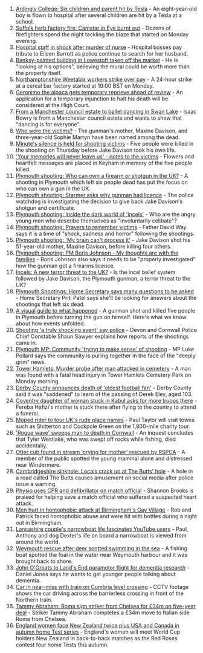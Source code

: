 1. [Ardingly College: Six children and parent hit by Tesla](https://www.bbc.co.uk/news/uk-england-sussex-58234999) - An eight-year-old boy is flown to hospital after several children are hit by a Tesla at a school.
2. [Suffolk herb factory fire: Camstar in Eye burnt out](https://www.bbc.co.uk/news/uk-england-suffolk-58240704) - Dozens of firefighters spend the night tackling the blaze that started on Monday evening.
3. [Hospital staff in shock after murder of nurse](https://www.bbc.co.uk/news/uk-england-leeds-58243279) - Hospital bosses pay tribute to Eileen Barrott as police continue to search for her husband.
4. [Banksy-painted building in Lowestoft taken off the market](https://www.bbc.co.uk/news/uk-england-suffolk-58231399) - He is "looking at his options", believing the mural could be worth more than the property itself.
5. [Northamptonshire Weetabix workers strike over pay](https://www.bbc.co.uk/news/uk-england-northamptonshire-58242524) - A 24-hour strike at a cereal bar factory started at 19:00 BST on Monday.
6. [Geronimo the alpaca gets temporary reprieve ahead of review](https://www.bbc.co.uk/news/uk-england-gloucestershire-58241387) - An application for a temporary injunction to halt his death will be considered at the High Court.
7. [From a Manchester council estate to ballet dancing in Swan Lake](https://www.bbc.co.uk/news/uk-england-manchester-58206917) - Isaac Bowry is from a Manchester council estate and wants to show that "dancing is for everyone".
8. [Who were the victims?](https://www.bbc.co.uk/news/uk-58202760) - The gunman's mother, Maxine Davison, and three-year-old Sophie Martyn have been named among the dead.
9. [Minute's silence is held for shooting victims](https://www.bbc.co.uk/news/uk-england-devon-58228401) - Five people were killed in the shooting on Thursday before Jake Davison took his own life.
10. ['Your memories will never leave us' - notes to the victims](https://www.bbc.co.uk/news/uk-england-devon-58229935) - Flowers and heartfelt messages are placed in Keyham in memory of the five people killed.
11. [Plymouth shooting: Who can own a firearm or shotgun in the UK?](https://www.bbc.co.uk/news/uk-58198857) - A shooting in Plymouth which left six people dead has put the focus on who can own a gun in the UK.
12. [Plymouth shooting: Starmer asks why gunman had licence](https://www.bbc.co.uk/news/uk-england-devon-58209726) - The police watchdog is investigating the decision to give back Jake Davison's shotgun and certificate.
13. [Plymouth shooting: Inside the dark world of 'incels'](https://www.bbc.co.uk/news/blogs-trending-44053828) - Who are the angry young men who describe themselves as "involuntarily celibate"?
14. [Plymouth shooting: Prayers to remember victims](https://www.bbc.co.uk/news/uk-58219415) - Father David Way says it is a time of "shock, sadness and horror" following the shootings.
15. [Plymouth shooting: 'My brain can't process it'](https://www.bbc.co.uk/news/uk-58216615) - Jake Davison shot his 51-year-old mother, Maxine Davison, before killing four others.
16. [Plymouth shooting: PM Boris Johnson - My thoughts are with the families](https://www.bbc.co.uk/news/uk-58207986) - Boris Johnson also says it needs to be "properly investigated" how the gunman got a firearms licence.
17. [Incels: A new terror threat to the UK?](https://www.bbc.co.uk/news/uk-58207064) - Is the incel belief system followed by Jake Davison, the Plymouth gunman, a terror threat to the UK?
18. [Plymouth Shootings: Home Secretary says many questions to be asked](https://www.bbc.co.uk/news/uk-58200691) - Home Secretary Priti Patel says she'll be looking for answers about the shootings that left six dead.
19. [A visual guide to what happened](https://www.bbc.co.uk/news/uk-england-devon-58200336) - A gunman shot and killed five people in Plymouth before turning the gun on himself. Here's what we know about how events unfolded.
20. [Shooting 'a truly shocking event' say police](https://www.bbc.co.uk/news/uk-58198081) - Devon and Cornwall Police Chief Constable Shaun Sawyer explains how reports of the shootings came in.
21. [Plymouth MP: Community 'trying to make sense' of shooting](https://www.bbc.co.uk/news/uk-58198078) - MP Luke Pollard says the community is pulling together in the face of the "deeply grim" news.
22. [Tower Hamlets: Murder probe after man attacked in cemetery](https://www.bbc.co.uk/news/uk-england-london-58241313) - A man was found with a fatal head injury in Tower Hamlets Cemetery Park on Monday morning.
23. [Derby County announces death of 'oldest football fan'](https://www.bbc.co.uk/news/uk-england-derbyshire-58240946) - Derby County said it was "saddened" to learn of the passing of Derek Eley, aged 103.
24. [Coventry daughter of woman stuck in Kabul asks for more troops there](https://www.bbc.co.uk/news/uk-england-coventry-warwickshire-58242598) - Fereba Hafizi's mother is stuck there after flying to the country to attend a funeral.
25. [Moped rider to tour UK's rude place names](https://www.bbc.co.uk/news/uk-england-58229967) - Paul Taylor will visit towns such as Shitterton and Cockpole Green on the 1,800-mile charity tour.
26. ['Rogue wave' sweeps man to death in Cornwall](https://www.bbc.co.uk/news/uk-england-cornwall-58232665) - An inquest concludes that Tyler Westlake, who was swept off rocks while fishing, died accidentally.
27. [Otter cub found in stream 'crying for mother' rescued by RSPCA](https://www.bbc.co.uk/news/uk-england-cumbria-58236045) - A member of the public spotted the young mammal alone and distressed near Windermere.
28. [Cambridgeshire sinkhole: Locals crack up at The Butts' hole](https://www.bbc.co.uk/news/uk-england-cambridgeshire-58172334) - A hole in a road called The Butts causes amusement on social media after police issue a warning.
29. [Physio uses CPR and defibrillator on match official](https://www.bbc.co.uk/news/uk-england-south-yorkshire-58228519) - Shannon Brooks is praised for helping save a match official who suffered a suspected heart attack.
30. [Men hurt in homophobic attack at Birmingham's Gay Village](https://www.bbc.co.uk/news/uk-england-birmingham-58237076) - Rob and Patrick faced homophobic abuse and were hit with bottles during a night out in Birmingham.
31. [Lancashire couple's narrowboat life fascinates YouTube users](https://www.bbc.co.uk/news/uk-england-lancashire-58171880) - Paul, Anthony and dog Dexter's life on board a narrowboat is viewed from around the world.
32. [Weymouth rescue after deer spotted swimming in the sea](https://www.bbc.co.uk/news/uk-england-dorset-58232477) - A fishing boat spotted the foal in the water near Weymouth harbour and it was brought back to shore.
33. [John O'Groats to Land's End paramotor flight for dementia research](https://www.bbc.co.uk/news/uk-england-norfolk-58220591) - Daniel Jones says he wants to get younger people talking about dementia.
34. [Car in near-miss with train on Cumbria level crossing](https://www.bbc.co.uk/news/uk-england-cumbria-58202029) - CCTV footage shows the car driving across the barrierless crossing in front of the Northern train.
35. [Tammy Abraham: Roma sign striker from Chelsea for £34m on five-year deal](https://www.bbc.co.uk/sport/football/58242137) - Striker Tammy Abraham completes a £34m move to Italian side Roma from Chelsea.
36. [England women face New Zealand twice plus USA and Canada in autumn home Test series](https://www.bbc.co.uk/sport/rugby-union/58241201) - England's women will meet World Cup holders New Zealand in back-to-back matches as the Red Roses contest four home Tests this autumn.

